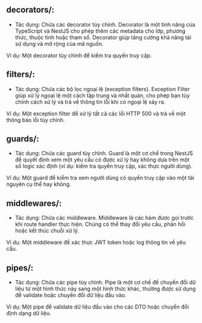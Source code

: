 ## decorators/:
- Tác dụng: Chứa các decorator tùy chỉnh. Decorator là một tính năng của TypeScript và NestJS cho phép thêm các metadata cho lớp, phương thức, thuộc tính hoặc tham số. Decorator giúp tăng cường khả năng tái sử dụng và mở rộng của mã nguồn.

Ví dụ: Một decorator tùy chỉnh để kiểm tra quyền truy cập.

## filters/:
- Tác dụng: Chứa các bộ lọc ngoại lệ (exception filters). Exception Filter giúp xử lý ngoại lệ một cách tập trung và nhất quán, cho phép bạn tùy chỉnh cách xử lý và trả về thông tin lỗi khi có ngoại lệ xảy ra.

Ví dụ: Một exception filter để xử lý tất cả các lỗi HTTP 500 và trả về một thông báo lỗi tùy chỉnh.

## guards/:
- Tác dụng: Chứa các guard tùy chỉnh. Guard là một cơ chế trong NestJS để quyết định xem một yêu cầu có được xử lý hay không dựa trên một số logic xác định (ví dụ: kiểm tra quyền truy cập, xác thực người dùng).

Ví dụ: Một guard để kiểm tra xem người dùng có quyền truy cập vào một tài nguyên cụ thể hay không.

## middlewares/:
- Tác dụng: Chứa các middleware. Middleware là các hàm được gọi trước khi route handler thực hiện. Chúng có thể thay đổi yêu cầu, phản hồi hoặc kết thúc chuỗi xử lý.

Ví dụ: Một middleware để xác thực JWT token hoặc log thông tin về yêu cầu.

## pipes/:
- Tác dụng: Chứa các pipe tùy chỉnh. Pipe là một cơ chế để chuyển đổi dữ liệu từ một hình thức này sang một hình thức khác, thường được sử dụng để validate hoặc chuyển đổi dữ liệu đầu vào.

Ví dụ: Một pipe để validate dữ liệu đầu vào cho các DTO hoặc chuyển đổi định dạng dữ liệu.